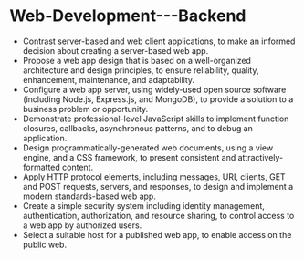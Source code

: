 # Web-Development---Backend
* Contrast server-based and web client applications, to make an informed decision about creating a server-based web app.
* Propose a web app design that is based on a well-organized architecture and design principles, to ensure reliability, quality, enhancement, maintenance, and adaptability.
* Configure a web app server, using widely-used open source software (including Node.js, Express.js, and MongoDB), to provide a solution to a business problem or opportunity.
* Demonstrate professional-level JavaScript skills to implement function closures, callbacks, asynchronous patterns, and to debug an application.
* Design programmatically-generated web documents, using a view engine, and a CSS framework, to present consistent and attractively-formatted content.
* Apply HTTP protocol elements, including messages, URI, clients, GET and POST requests, servers, and responses, to design and implement a modern standards-based web app.
* Create a simple security system including identity management, authentication, authorization, and resource sharing, to control access to a web app by authorized users.
* Select a suitable host for a published web app, to enable access on the public web.
